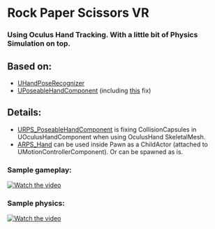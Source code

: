 # Rock Paper Scissors VR
### Using Oculus Hand Tracking. With a little bit of Physics Simulation on top.

## Based on:

- [UHandPoseRecognizer](https://github.com/oculus-samples/Unreal-HandGameplay/blob/main/Plugins/OculusHandTools/Source/OculusHandPoseRecognition/Public/HandPoseRecognizer.h)
- [UPoseableHandComponent](https://github.com/oculus-samples/Unreal-HandGameplay/blob/main/Plugins/OculusHandTools/Source/OculusHandPoseRecognition/Public/PoseableHandComponent.h) (including [this](https://github.com/oculus-samples/Unreal-HandGameplay/pull/11) fix)

## Details:

- [URPS_PoseableHandComponent](Source/RockPaperScissors/Private/Components/RPS_PoseableHandComponent.cpp) is fixing CollisionCapsules in UOculusHandComponent when using OculusHand SkeletalMesh.
- [ARPS_Hand](Source/RockPaperScissors/Private/Hands/RPS_Hand.cpp) can be used inside Pawn as a ChildActor (attached to UMotionControllerComponent). Or can be spawned as is.

### Sample gameplay:

[![Watch the video](https://img.youtube.com/vi/7PTOmPGmoRU/hqdefault.jpg)](https://youtu.be/7PTOmPGmoRU)

### Sample physics:

[![Watch the video](https://img.youtube.com/vi/z3NWd6U9Lo4/hqdefault.jpg)](https://youtu.be/z3NWd6U9Lo4)
